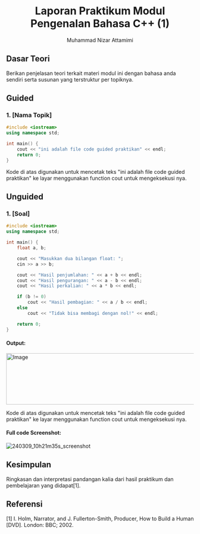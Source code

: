 # <h1 align="center">Laporan Praktikum Modul Pengenalan Bahasa C++ (1)</h1>
<p align="center">Muhammad Nizar Attamimi</p>

## Dasar Teori

Berikan penjelasan teori terkait materi modul ini dengan bahasa anda sendiri serta susunan yang terstruktur per topiknya.

## Guided 

### 1. [Nama Topik]

```C++
#include <iostream>
using namespace std;

int main() {
    cout << "ini adalah file code guided praktikan" << endl;
    return 0;
}
```
Kode di atas digunakan untuk mencetak teks "ini adalah file code guided praktikan" ke layar menggunakan function cout untuk mengeksekusi nya.

## Unguided 

### 1. [Soal]

```C++
#include <iostream>
using namespace std;

int main() {
    float a, b;

    cout << "Masukkan dua bilangan float: ";
    cin >> a >> b;

    cout << "Hasil penjumlahan: " << a + b << endl;
    cout << "Hasil pengurangan: " << a - b << endl;
    cout << "Hasil perkalian: " << a * b << endl;

    if (b != 0)
        cout << "Hasil pembagian: " << a / b << endl;
    else
        cout << "Tidak bisa membagi dengan nol!" << endl;

    return 0;
}

```
#### Output:
<img width="1228" height="138" alt="Image" src="https://github.com/user-attachments/assets/b616e8ee-cb44-41e3-9272-cd40c3e947d2" />

Kode di atas digunakan untuk mencetak teks "ini adalah file code guided praktikan" ke layar menggunakan function cout untuk mengeksekusi nya.

#### Full code Screenshot:
![240309_10h21m35s_screenshot](https://github.com/suxeno/Struktur-Data-Assignment/assets/111122086/41e9641c-ad4e-4e50-9ca4-a0215e336b04)


## Kesimpulan
Ringkasan dan interpretasi pandangan kalia dari hasil praktikum dan pembelajaran yang didapat[1].

## Referensi
[1] I. Holm, Narrator, and J. Fullerton-Smith, Producer, How to Build a Human [DVD]. London: BBC; 2002.
